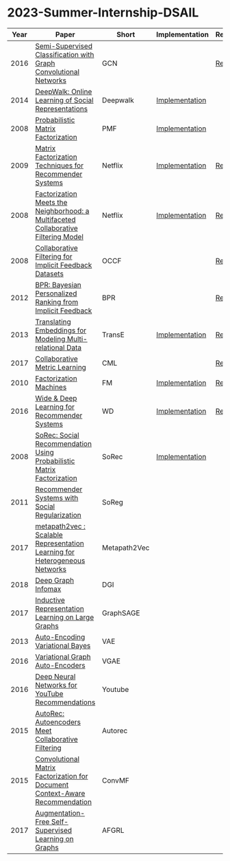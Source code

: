 # 2023-Summer-Internship-DSAIL

| Year | Paper | Short | Implementation | Review |
| :---: | --- | --- | --- | --- |
| 2016 | [Semi-Supervised Classification with Graph Convolutional Networks](https://arxiv.org/abs/1609.02907)| GCN | | [Review](https://velog.io/@sangwu99/Semi-Supervised-Classification-with-Graph-Convolutional-Networks-ICLR-2017) |
| 2014 | [DeepWalk: Online Learning of Social Representations](https://arxiv.org/abs/1403.6652)| Deepwalk | [Implementation](./Graph/DeepWalk/DeepWalk.ipynb) | 
| 2008 | [Probabilistic Matrix Factorization](https://papers.nips.cc/paper/2007/file/d7322ed717dedf1eb4e6e52a37ea7bcd-Paper.pdf)| PMF | [Implementation](./Recsys/PMF/PMF.ipynb) | |
| 2009 | [Matrix Factorization Techniques for Recommender Systems](https://datajobs.com/data-science-repo/Recommender-Systems-[Netflix].pdf)| Netflix | [Implementation](./Recsys/Netflix/) | [Review](https://velog.io/@sangwu99/Matrix-Factorization-Techniques-for-Recommender-Systems-IEEE-2009)  |
| 2008 | [Factorization Meets the Neighborhood: a Multifaceted Collaborative Filtering Model](https://dl.acm.org/doi/10.1145/1401890.1401944) | Netflix | [Implementation](./Recsys/Netflix/) | [Review](https://velog.io/@sangwu99/Factorization-Meets-the-Neighborhood-a-Multifaceted-Collaborative-Filtering-Model-KDD-2008) |
| 2008 | [Collaborative Filtering for Implicit Feedback Datasets](http://yifanhu.net/PUB/cf.pdf)| OCCF | | [Review](https://velog.io/@sangwu99/Collaborative-Filtering-for-Implicit-Feedback-Datasets-IEEE-2008) |
| 2012 | [BPR: Bayesian Personalized Ranking from Implicit Feedback](https://arxiv.org/ftp/arxiv/papers/1205/1205.2618.pdf)| BPR | | [Review](https://velog.io/@sangwu99/BPR-Bayesian-Personalized-Ranking-from-Implicit-Feedback-UAI-2009) |
| 2013 | [Translating Embeddings for Modeling Multi-relational Data](https://papers.nips.cc/paper/2013/hash/1cecc7a77928ca8133fa24680a88d2f9-Abstract.html)| TransE | [Implementation](./Graph/TransE/) | [Review](https://velog.io/@sangwu99/Translating-Embeddings-for-Modeling-Multi-relational-Data-2013-NIPS) |
| 2017 | [Collaborative Metric Learning](https://www.cs.cornell.edu/~ylongqi/paper/HsiehYCLBE17.pdf)| CML | | [Review](https://velog.io/@sangwu99/Collaborative-Metric-Learning-WWW-2017) |
| 2010 | [Factorization Machines](https://www.csie.ntu.edu.tw/~b97053/paper/Rendle2010FM.pdf)| FM | [Implementation](./Recsys/FM/) | [Review](https://velog.io/@sangwu99/Factorization-Machine-IEEE-2010) |
| 2016 | [Wide & Deep Learning for Recommender Systems](https://arxiv.org/abs/1606.07792)| WD | [Implementation](./Recsys/WD/) | [Review](https://velog.io/@sangwu99/Wide-Deep-Learning-for-Recommender-Systems-2016-DLRS)
| 2008 | [SoRec: Social Recommendation Using Probabilistic Matrix Factorization](https://dl.acm.org/doi/10.1145/1458082.1458205)| SoRec | [Implementation](./Recsys/SoRec/) | |
| 2011 | [Recommender Systems with Social Regularization](https://dennyzhou.github.io/papers/RSR.pdf)| SoReg |
| 2017 | [metapath2vec : Scalable Representation Learning for Heterogeneous Networks](https://dl.acm.org/doi/10.1145/3097983.3098036)| Metapath2Vec |
| 2018 | [Deep Graph Infomax](https://arxiv.org/abs/1809.10341)| DGI |
| 2017 | [Inductive Representation Learning on Large Graphs](https://papers.nips.cc/paper/2017/file/5dd9db5e033da9c6fb5ba83c7a7ebea9-Paper.pdf)| GraphSAGE |
| 2013 | [Auto-Encoding Variational Bayes](https://arxiv.org/abs/1312.6114)| VAE |
| 2016 | [Variational Graph Auto-Encoders](https://arxiv.org/abs/1611.07308)| VGAE |
| 2016 | [Deep Neural Networks for YouTube Recommendations](https://static.googleusercontent.com/media/research.google.com/ko//pubs/archive/45530.pdf)| Youtube |
| 2015 | [AutoRec: Autoencoders Meet Collaborative Filtering](https://users.cecs.anu.edu.au/~akmenon/papers/autorec/autorec-paper.pdf)| Autorec |
| 2015 | [Convolutional Matrix Factorization for Document Context-Aware Recommendation](https://dl.acm.org/doi/10.1145/2959100.2959165)| ConvMF |
| 2017 | [Augmentation-Free Self-Supervised Learning on Graphs](https://arxiv.org/abs/2112.02472)| AFGRL |